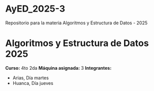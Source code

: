 # AyED_2025-3
Repositorio para la materia Algoritmos y Estructura de Datos - 2025
# Algoritmos y Estructura de Datos 2025
**Curso:** 4to 2da
**Máquina asignada:** 3
**Integrantes:**
- Arias, Día martes
- Huanca, Día jueves
